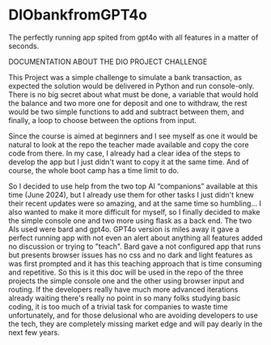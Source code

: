 # DIObankfromGPT4o
The perfectly running app spited from gpt4o with all features in a matter of seconds.

DOCUMENTATION ABOUT THE DIO PROJECT CHALLENGE

This Project was a simple challenge to simulate a bank transaction, as expected the solution would be delivered in Python and run console-only.
There is no big secret about what must be done, a variable that would hold the balance and two more one for deposit and one to withdraw, the rest would be two simple functions to add and subtract between them, and finally, a loop to choose between the options from input.

Since the course is aimed at beginners and I see myself as one it would be natural to look at the repo the teacher made available and copy the core code from there.
In my case, I already had a clear idea of the steps to develop the app but I just didn't want to copy it at the same time. And of course, the whole boot camp has a time limit to do.

So I decided to use help from the two top AI “companions” available at this time (June 2024), but I already use them for other tasks I just didn't knew their recent updates were so amazing, and at the same time so humbling...
I also wanted to make it more difficult for myself, so I finally decided to make the simple console one and two more using flask as a back end.
The two AIs used were bard and gpt4o.
GPT4o version is miles away it gave a perfect running app with not even an alert about anything all features added no discussion or trying to "teach".
Bard gave a not configured app that runs but presents browser issues has no css and no dark and light features as was first prompted and it has this teaching approach that is time consuming and repetitive.
So this is it this doc will be used in the repo of the three projects the simple console one and the other using browser input and routing.
If the developers really have much more advanced iterations already waiting there's really no point in so many folks studying basic coding, it is too much of a trivial task for companies to waste time unfortunately, and for those delusional who are avoiding developers to use the tech, they are completely missing market edge and will pay dearly in the next few years.
